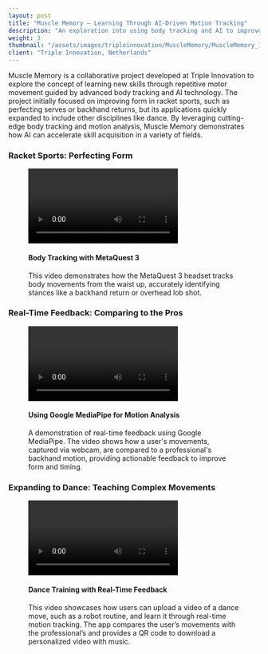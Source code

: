 ```yaml
---
layout: post
title: "Muscle Memory – Learning Through AI-Driven Motion Tracking"
description: "An exploration into using body tracking and AI to improve skills in racket sports, dance, and more through real-time feedback and repetition."
weight: 3
thumbnail: "/assets/images/tripleinnovation/MuscleMemory/MuscleMemory_1.jpg"
client: "Triple Innovation, Netherlands"
---
```


Muscle Memory is a collaborative project developed at Triple Innovation to explore the concept of learning new skills through repetitive motor movement guided by advanced body tracking and AI technology. The project initially focused on improving form in racket sports, such as perfecting serves or backhand returns, but its applications quickly expanded to include other disciplines like dance. By leveraging cutting-edge body tracking and motion analysis, Muscle Memory demonstrates how AI can accelerate skill acquisition in a variety of fields.

### Racket Sports: Perfecting Form
<figure class="figure-full">
  <video controls crossorigin playsinline>
    <source src="/assets/images/tripleinnovation/MuscleMemory/MuscleMemory_2_1080.mp4" type="video/mp4">
  </video>
  <figcaption>
    <h4>Body Tracking with MetaQuest 3</h4>
    <p>
      This video demonstrates how the MetaQuest 3 headset tracks body movements from the waist up, accurately identifying stances like a backhand return or overhead lob shot.
    </p>
  </figcaption>
</figure>

### Real-Time Feedback: Comparing to the Pros
<figure class="figure-full">
  <video controls crossorigin playsinline>
    <source src="/assets/images/tripleinnovation/MuscleMemory/MuscleMemory_3_1080.mp4" type="video/mp4">
  </video>
  <figcaption>
    <h4>Using Google MediaPipe for Motion Analysis</h4>
    <p>
      A demonstration of real-time feedback using Google MediaPipe. The video shows how a user's movements, captured via webcam, are compared to a professional's backhand motion, providing actionable feedback to improve form and timing.
    </p>
  </figcaption>
</figure>

### Expanding to Dance: Teaching Complex Movements
<figure class="figure-full">
  <video controls crossorigin playsinline>
    <source src="/assets/images/tripleinnovation/MuscleMemory/MuscleMemory_4_1080.mp4" type="video/mp4">
  </video>
  <figcaption>
    <h4>Dance Training with Real-Time Feedback</h4>
    <p>
      This video showcases how users can upload a video of a dance move, such as a robot routine, and learn it through real-time motion tracking. The app compares the user’s movements with the professional’s and provides a QR code to download a personalized video with music.
    </p>
  </figcaption>
</figure>


<!-- <figure class="figure-full">
  <video controls crossorigin playsinline>
    <source src="/assets/images/tripleinnovation/MuscleMemory/MuscleMemory_5_1080.mp4" type="video/mp4">
  </video>
</figure>

<figure class="figure-full">
  <video controls crossorigin playsinline>
    <source src="/assets/images/tripleinnovation/MuscleMemory/MuscleMemory_6_1080.mp4" type="video/mp4">
  </video>
</figure> -->